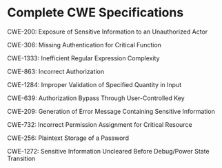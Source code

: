

# Complete CWE Specifications

CWE-200: Exposure of Sensitive Information to an Unauthorized Actor

CWE-306: Missing Authentication for Critical Function

CWE-1333: Inefficient Regular Expression Complexity

CWE-863: Incorrect Authorization

CWE-1284: Improper Validation of Specified Quantity in Input

CWE-639: Authorization Bypass Through User-Controlled Key

CWE-209: Generation of Error Message Containing Sensitive Information

CWE-732: Incorrect Permission Assignment for Critical Resource

CWE-256: Plaintext Storage of a Password

CWE-1272: Sensitive Information Uncleared Before Debug/Power State Transition